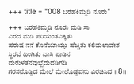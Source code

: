 +++
title = "008 ಬರಹಕಿಮ್ಮಡಿ ನೂರು"

+++
ಬರಹಕಿಮ್ಮಡಿ ನೂರು ಮಡಿ ಸಾ  
ವಿರದ ಮಡಿ ಪರಿಯಂತವಿಕ್ಕಿತು  
ಹರುಷ ನನೆ ಕೊನೆಯಾಯ್ತು ಹೆಚ್ಚಿತು ಕಲಿಮಲಾವೇಶ  
ಸ್ಥಿರವೆ ಹಿಂಗಿತು ವಾಸಿ ಪಾಡಿನ  
ದುರುಳತನವುಬ್ಬೆದುದಡಿಗಡಿ  
ಗರಸನೊಡ್ಡಿದ ಮೇಲೆ ಮೇಲೊಡ್ಡವನು ವಿರಚಿಸಿದ     ॥8॥